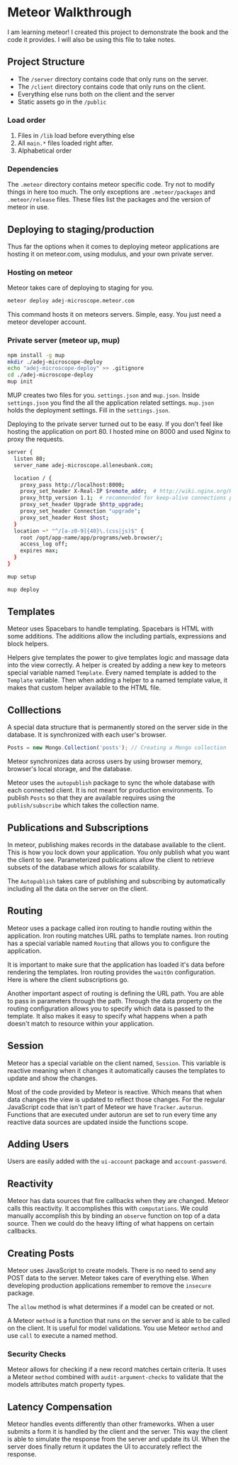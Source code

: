 # Meteor Walkthrough

I am learning meteor! I created this project to demonstrate the book and the code it provides. I will also be using this file to take notes.

## Project Structure

* The `/server` directory contains code that only runs on the server.
* The `/client` directory contains code that only runs on the client.
* Everything else runs both on the client and the server
* Static assets go in the `/public`

### Load order

1. Files in `/lib`  load before everything else
2. All `main.*` files loaded right after.
3. Alphabetical order

### Dependencies

The `.meteor` directory contains meteor specific code. Try not to modify things in here too much. The only exceptions are `.meteor/packages` and `.meteor/release` files. These files list the packages and the version of meteor in use.


## Deploying to staging/production

Thus far the options when it comes to deploying meteor applications are hosting it on meteor.com, using modulus, and your own private server.


### Hosting on meteor

Meteor takes care of deploying to staging for you.

```bash
meteor deploy adej-microscope.meteor.com
```

This command hosts it on meteors servers. Simple, easy. You just need a meteor developer account.

### Private server (meteor up, mup)

```bash
npm install -g mup
mkdir ./adej-microscope-deploy
echo "adej-microscope-deploy" >> .gitignore
cd ./adej-microscope-deploy
mup init
```

MUP creates two files for you. `settings.json` and `mup.json`. Inside `settings.json` you find the all the application related settings. `mup.json` holds the deployment settings. Fill in the `settings.json`.

Deploying to the private server turned out to be easy. If you don't feel like hosting the application on port 80. I hosted mine on 8000 and used Nginx to proxy the requests.

```bash
server {
  listen 80;
  server_name adej-microscope.alleneubank.com;

  location / {
    proxy_pass http://localhost:8000;
    proxy_set_header X-Real-IP $remote_addr;  # http://wiki.nginx.org/HttpProxyModule
    proxy_http_version 1.1;  # recommended for keep-alive connections per http://nginx.org/en/docs/http/ngx_http_proxy_module.html#proxy_http_version
    proxy_set_header Upgrade $http_upgrade;
    proxy_set_header Connection "upgrade";
    proxy_set_header Host $host;
  }
  location ~* "^/[a-z0-9]{40}\.(css|js)$" {
    root /opt/app-name/app/programs/web.browser/;
    access_log off;
    expires max;
  }
}
```

```bash
mup setup

mup deploy
```

## Templates

Meteor uses Spacebars to handle templating. Spacebars is HTML with some additions. The additions allow the including partials, expressions and block helpers.

Helpers give templates the power to give templates logic and massage data into the view correctly. A helper is created by adding a new key to meteors special variable named `Template`.  Every named template is added to the `Template` variable. Then when adding a helper to a named template value, it makes that custom helper available to the HTML file.

## Colllections

A special data structure that is permanently stored on the server side in the database. It is synchronized with each user's browser.

```JavaScript
Posts = new Mongo.Collection('posts'); // Creating a Mongo collection 
```

Meteor synchronizes data across users by using browser memory, browser's local storage, and the database.

Meteor uses the `autopublish` package to sync the whole database with each connected client. It is not meant for production environments. To publish `Posts` so that they are available requires using the `publish/subscribe` which takes the collection name.

## Publications and Subscriptions

In meteor, publishing makes records in the database available to the client. This is how you lock down your application. You only publish what you want the client to see. Parameterized publications allow the client to retrieve subsets of the database which allows for scalability.

The `Autopublish` takes care of publishing and subscribing by automatically including all the data on the server on the client.

## Routing

Meteor uses a package called iron routing to handle routing within the application. Iron routing matches URL paths to template names. Iron routing has a special variable named `Routing` that allows you to configure the application.

It is important to make sure that the application has loaded it's data before rendering the templates. Iron routing provides the `waitOn` configuration. Here is where the client subscriptions go.

Another important aspect of routing is defining the URL path. You are able to pass in parameters through the path. Through the data property on the routing configuration allows you to specify which data is passed to the template. It also makes it easy to specify what happens when a path doesn't match to resource within your application.

## Session

Meteor has a special variable on the client named, `Session`. This variable is reactive meaning when it changes it automatically causes the templates to update and show the changes.

Most of the code provided by Meteor is reactive. Which means that when data changes the view is updated to reflect those changes. For the regular JavaScript code that isn't part of Meteor we have `Tracker.autorun`. Functions that are executed under autorun are set to run every time any reactive data sources are updated inside the functions scope.

## Adding Users

Users are easily added with the `ui-account` package and `account-password`.

## Reactivity

Meteor has data sources that fire callbacks when they are changed. Meteor calls this reactivity. It accomplishes this with `computations`. We could manually accomplish this by binding an `observe` function on top of a data source. Then we could do the heavy lifting of what happens on certain callbacks.

## Creating Posts

Meteor uses JavaScript to create models. There is no need to send any POST data to the server. Meteor takes care of everything else. When developing production applications remember to remove the `insecure` package.

The `allow` method is what determines if a model can be created or not.

A Meteor `method` is a function that runs on the server and is able to be called on the client. It is useful for model validations. You use Meteor `method` and use `call` to execute a named method.

### Security Checks

Meteor allows for checking if a new record matches certain criteria. It uses a Meteor `method` combined with `audit-argument-checks` to validate that the models attributes match property types.

## Latency Compensation

Meteor handles events differently than other frameworks. When a user submits a form it is handled by the client and the server. This way the client is able to simulate the response from the server and update its UI. When the server does finally return it updates the UI to accurately reflect the response.
